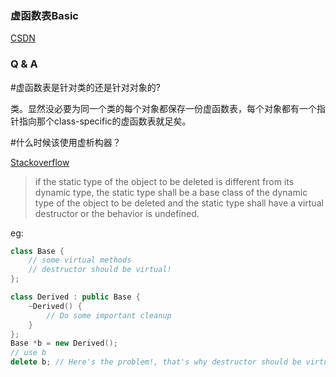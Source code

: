 ### 虚函数表Basic
[CSDN](https://blog.csdn.net/haoel/article/details/1948051/)

### Q & A
#虚函数表是针对类的还是针对对象的?

类。显然没必要为同一个类的每个对象都保存一份虚函数表，每个对象都有一个指针指向那个class-specific的虚函数表就足矣。

#什么时候该使用虚析构器？

[Stackoverflow](https://stackoverflow.com/questions/461203/when-to-use-virtual-destructors)

>if the static type of the object to be deleted is different from its dynamic type, the static type shall be a base class of the dynamic type of the object to be deleted and the static type shall have a virtual destructor or the behavior is undefined.

eg:
```cpp
class Base {
    // some virtual methods
    // destructor should be virtual!
};

class Derived : public Base {
    ~Derived() {
        // Do some important cleanup
    }
};
Base *b = new Derived();
// use b
delete b; // Here's the problem!, that's why destructor should be virtual!
```
